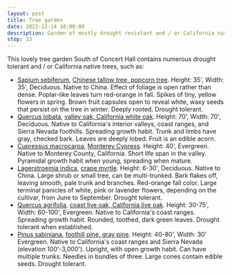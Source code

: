 ```yaml
---
layout: post
title: Tree garden
date: 2022-12-14 10:00:00
description: Garden of mostly drought resistant and / or California native trees.
stop: 13
---
```

This lovely tree garden South of Concert Hall contains numerous drought tolerant and / or California native trees, such as:
* [Sapium sebiferum](https://en.wikipedia.org/wiki/Triadica_sebifera), [Chinese tallow tree, popcorn tree](https://www.csustan.edu/campus-tree-story-map/chinese-tallow-triadica-sebifera). Height: 35', Width: 35', Deciduous. Native to China. Effect of foliage is open rather than dense. Poplar-like leaves turn red-orange in fall. Spikes of tiny, yellow flowers in spring. Brown fruit capsules open to reveal white, waxy seeds that persist on the tree in winter. Deeply rooted. Drought tolerant.
* [Quercus lobata](https://en.wikipedia.org/wiki/Quercus_lobata), [valley oak, California white oak](https://www.csustan.edu/campus-tree-story-map/valley-oak-quercus-lobate). Height: 70', Width: 70', Deciduous. Native to California's interior valleys, coast ranges, and Sierra Nevada foothills. Spreading growth habit. Trunk and limbs have gray, checked bark. Leaves are deeply lobed. Fruit is an edible acorn.
* [Cupressus macrocarpa](https://en.wikipedia.org/wiki/Cupressus_macrocarpa), [Monterey Cypress](https://plants.ces.ncsu.edu/plants/hesperocyparis-macrocarpa/). Height: 40', Evergreen. Native to Monterey County, California. Short life span in the valley. Pyramidal growth habit when young, spreading when mature.
* [Lagerstroemia indica](https://en.wikipedia.org/wiki/Lagerstroemia_indica), [crape myrtle](https://www.csustan.edu/campus-tree-story-map/crape-myrtle-lagerstroemia-indica). Height: 6-30', Deciduous. Native to China. Large shrub or small tree, can be multi-trunked. Bark flakes off, leaving smooth, pale trunk and branches. Red-orange fall color. Large terminal panicles of white, pink or lavender flowers, depending on the cultivar, from June to
September. Drought tolerant.
* [Quercus agrifolia](https://en.wikipedia.org/wiki/Quercus_agrifolia), [coast live oak, California live oak](https://www.csustan.edu/campus-tree-story-map/coast-live-oak). Height: 30-75', Width: 60-100', Evergreen. Native to California's coast ranges. Spreading growth habit. Rounded, toothed, dark green leaves. Drought tolerant when established.
* [Pinus sabiniana](https://en.wikipedia.org/wiki/Pinus_sabiniana), [foothill pine, gray pine](https://www.csustan.edu/campus-tree-story-map/gray-pine-pinus-sabiniana). Height: 40-80', Width: 30' Evergreen. Native to California's coast ranges and Sierra Nevada (elevation 100'-3,000'). Upright, with open growth habit. Can have multiple trunks. Needles in bundles of three. Large cones contain edible seeds. Drought tolerant.
